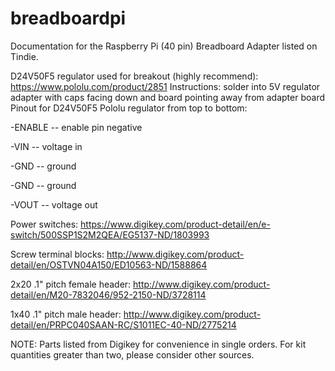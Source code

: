 # breadboardpi
Documentation for the Raspberry Pi (40 pin) Breadboard Adapter listed on Tindie.

D24V50F5 regulator used for breakout (highly recommend): https://www.pololu.com/product/2851
Instructions: solder into 5V regulator adapter with caps facing down and board pointing away from adapter board
Pinout for D24V50F5 Pololu regulator from top to bottom:

-ENABLE -- enable pin negative

-VIN -- voltage in

-GND -- ground

-GND -- ground

-VOUT -- voltage out


Power switches:
https://www.digikey.com/product-detail/en/e-switch/500SSP1S2M2QEA/EG5137-ND/1803993

Screw terminal blocks:
http://www.digikey.com/product-detail/en/OSTVN04A150/ED10563-ND/1588864

2x20 .1" pitch female header:
http://www.digikey.com/product-detail/en/M20-7832046/952-2150-ND/3728114

1x40 .1" pitch male header:
http://www.digikey.com/product-detail/en/PRPC040SAAN-RC/S1011EC-40-ND/2775214

NOTE: Parts listed from Digikey for convenience in single orders. For kit quantities greater than two, please consider other sources.


<!---

![stack Overflow](http://lmsotfy.com/so.png)

-->
